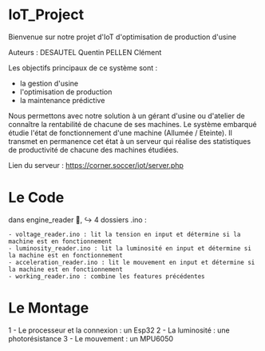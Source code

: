 # IoT_Project

Bienvenue sur notre projet d'IoT d'optimisation de production d'usine

Auteurs :
DESAUTEL Quentin
PELLEN Clément

Les objectifs principaux de ce système sont :
- la gestion d'usine
- l'optimisation de production 
- la maintenance prédictive

Nous permettons avec notre solution à un gérant d'usine ou d'atelier de connaître la rentabilité de chacune de ses machines.
Le système embarqué étudie l'état de fonctionnement d'une machine (Allumée / Eteinte).
Il transmet en permanence cet état à un serveur qui réalise des statistiques de productivité de chacune des machines étudiées.

Lien du serveur : https://corner.soccer/iot/server.php


# Le Code 
dans engine_reader 📁,
↪ 4 dossiers .ino :

    - voltage_reader.ino : lit la tension en input et détermine si la machine est en fonctionnement
    - luminosity_reader.ino : lit la luminosité en input et détermine si la machine est en fonctionnement
    - acceleration_reader.ino : lit le mouvement en input et détermine si la machine est en fonctionnement
    - working_reader.ino : combine les features précédentes


# Le Montage

1 - Le processeur et la connexion : un Esp32
2 - La luminosité : une photorésistance
3 - Le mouvement : un MPU6050


